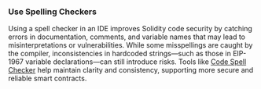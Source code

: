 ### Use Spelling Checkers
Using a spell checker in an IDE improves Solidity code security by catching errors in documentation, comments, and variable names that may lead to misinterpretations or vulnerabilities. While some misspellings are caught by the compiler, inconsistencies in hardcoded strings—such as those in EIP-1967 variable declarations—can still introduce risks. Tools like [Code Spell Checker](https://marketplace.visualstudio.com/items?itemName=streetsidesoftware.code-spell-checker) help maintain clarity and consistency, supporting more secure and reliable smart contracts.